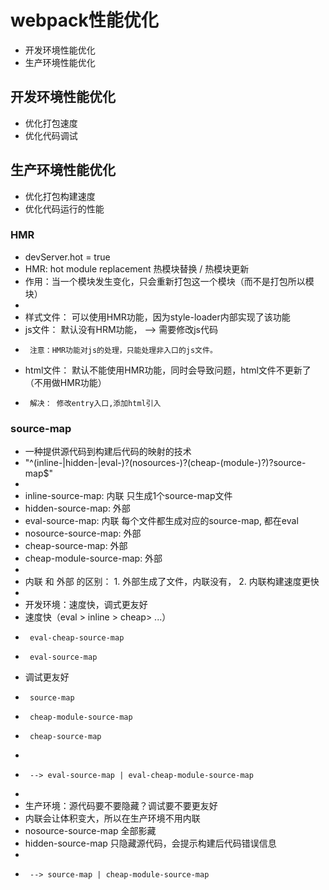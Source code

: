 # webpack性能优化
* 开发环境性能优化
* 生产环境性能优化

## 开发环境性能优化
* 优化打包速度
* 优化代码调试

## 生产环境性能优化
* 优化打包构建速度
* 优化代码运行的性能

### HMR
 * devServer.hot = true
 * HMR: hot module replacement 热模块替换 / 热模块更新
 * 作用：当一个模块发生变化，只会重新打包这一个模块（而不是打包所以模块）
 * 
 *  样式文件：  可以使用HMR功能，因为style-loader内部实现了该功能
 *  js文件：    默认没有HRM功能， --> 需要修改js代码
 *      注意：HMR功能对js的处理，只能处理非入口的js文件。
 *  html文件：  默认不能使用HMR功能，同时会导致问题，html文件不更新了（不用做HMR功能）
 *      解决： 修改entry入口,添加html引入

### source-map
* 一种提供源代码到构建后代码的映射的技术
* "^(inline-|hidden-|eval-)?(nosources-)?(cheap-(module-)?)?source-map$"
* 
*  inline-source-map:       内联    只生成1个source-map文件
*  hidden-source-map:       外部
*  eval-source-map:         内联    每个文件都生成对应的source-map, 都在eval
*  nosource-source-map:     外部
*  cheap-source-map:        外部
*  cheap-module-source-map: 外部
*  
*  内联 和 外部 的区别： 1. 外部生成了文件，内联没有， 2. 内联构建速度更快
*  
*  开发环境：速度快，调式更友好
*    速度快（eval > inline > cheap> ...）
*      eval-cheap-source-map
*      eval-source-map
*    调试更友好
*      source-map
*      cheap-module-source-map
*      cheap-source-map
*       
*      --> eval-source-map | eval-cheap-module-source-map
*  
*  生产环境：源代码要不要隐藏？调试要不要更友好
*    内联会让体积变大，所以在生产环境不用内联
*    nosource-source-map   全部影藏
*    hidden-source-map    只隐藏源代码，会提示构建后代码错误信息
*    
*      --> source-map | cheap-module-source-map



